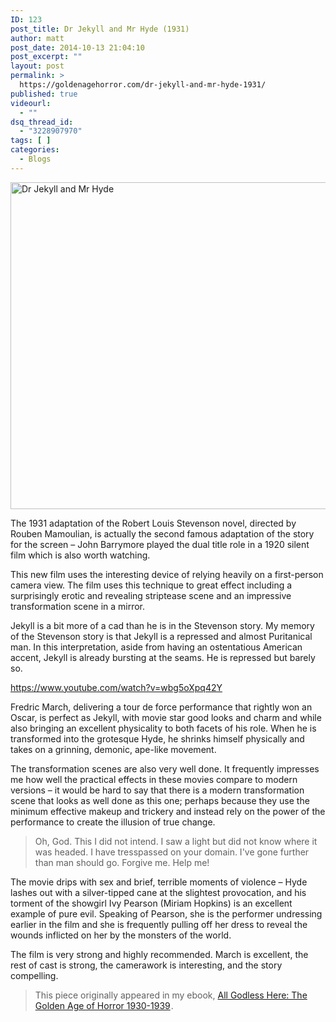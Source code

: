 ```yaml
---
ID: 123
post_title: Dr Jekyll and Mr Hyde (1931)
author: matt
post_date: 2014-10-13 21:04:10
post_excerpt: ""
layout: post
permalink: >
  https://goldenagehorror.com/dr-jekyll-and-mr-hyde-1931/
published: true
videourl:
  - ""
dsq_thread_id:
  - "3228907970"
tags: [ ]
categories:
  - Blogs
---
```

<img class="alignnone size-large wp-image-124" src="http://goldenagehorror.com/wp-content/uploads/2014/10/Annex_-_March_Fredric_Dr._Jekyll_and_Mr._Hyde_NRFPT_03-1024x793.jpg" alt="Dr Jekyll and Mr Hyde" width="676" height="523" />

The 1931 adaptation of the Robert Louis Stevenson novel, directed by Rouben Mamoulian, is actually the second famous adaptation of the story for the screen – John Barrymore played the dual title role in a 1920 silent film which is also worth watching.

<!--more-->

This new film uses the interesting device of relying heavily on a first-person camera view. The film uses this technique to great effect including a surprisingly erotic and revealing striptease scene and an impressive transformation scene in a mirror.

Jekyll is a bit more of a cad than he is in the Stevenson story. My memory of the Stevenson story is that Jekyll is a repressed and almost Puritanical man. In this interpretation, aside from having an ostentatious American accent, Jekyll is already bursting at the seams. He is repressed but barely so.

https://www.youtube.com/watch?v=wbg5oXpq42Y

Fredric March, delivering a tour de force performance that rightly won an Oscar, is perfect as Jekyll, with movie star good looks and charm and while also bringing an excellent physicality to both facets of his role. When he is transformed into the grotesque Hyde, he shrinks himself physically and takes on a grinning, demonic, ape-like movement.

The transformation scenes are also very well done. It frequently impresses me how well the practical effects in these movies compare to modern versions – it would be hard to say that there is a modern transformation scene that looks as well done as this one; perhaps because they use the minimum effective makeup and trickery and instead rely on the power of the performance to create the illusion of true change.
<blockquote>Oh, God. This I did not intend. I saw a light but did not know where it was headed. I have tresspassed on your domain. I've gone further than man should go. Forgive me. Help me!</blockquote>
The movie drips with sex and brief, terrible moments of violence – Hyde lashes out with a silver-tipped cane at the slightest provocation, and his torment of the showgirl Ivy Pearson (Miriam Hopkins) is an excellent example of pure evil. Speaking of Pearson, she is the performer undressing earlier in the film and she is frequently pulling off her dress to reveal the wounds inflicted on her by the monsters of the world.

The film is very strong and highly recommended. March is excellent, the rest of cast is strong, the camerawork is interesting, and the story compelling.
<blockquote>This piece originally appeared in my ebook, <a href="http://www.amazon.com/gp/product/B00O1IVMGS/ref=as_li_tl?ie=UTF8&amp;camp=1789&amp;creative=390957&amp;creativeASIN=B00O1IVMGS&amp;linkCode=as2&amp;tag=cthudice-20&amp;linkId=3VFL3EBD74NOBZB2">All Godless Here: The Golden Age of Horror 1930-1939</a><img style="border: none !important; margin: 0px !important;" src="http://ir-na.amazon-adsystem.com/e/ir?t=cthudice-20&amp;l=as2&amp;o=1&amp;a=B00O1IVMGS" alt="" width="1" height="1" border="0" />.</blockquote>
&nbsp;